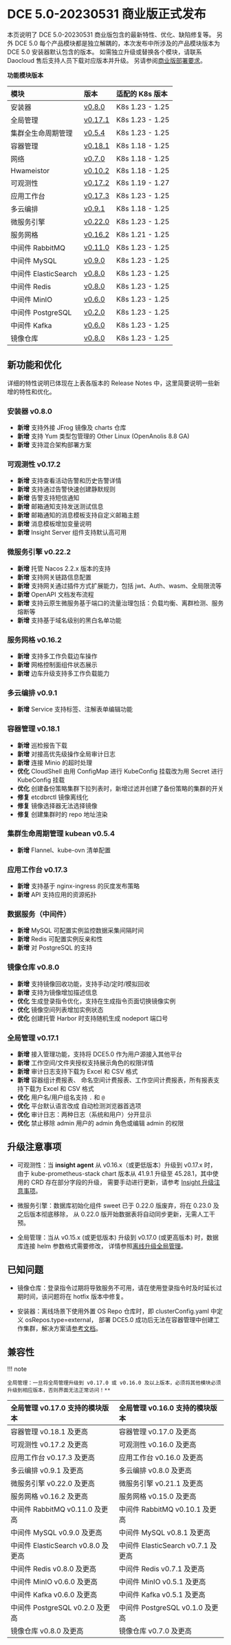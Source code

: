 # DCE 5.0-20230531 商业版正式发布

本页说明了 DCE 5.0-20230531 商业版包含的最新特性、优化、缺陷修复等。
另外 DCE 5.0 每个产品模块都是独立解耦的，本次发布中所涉及的产品模块版本为 DCE 5.0 安装器默认包含的版本。
如需独立升级或替换各个模块，请联系 Daocloud 售后支持人员下载对应版本并升级。
另请参阅[商业版部署要求](../../install/commercial/deploy-requirements.md)。

**功能模块版本**

| 模块                 | 版本                                                              | 适配的 K8s 版本 |
| :------------------- | :---------------------------------------------------------------- | :-------------- |
| 安装器               | [v0.8.0](../../install/release-notes.md#v080)                        | K8s 1.23 - 1.25 |
| 全局管理             | [v0.17.1](../../ghippo/intro/release-notes.md#v0171)                 | K8s 1.23 - 1.25 |
| 集群全生命周期管理   | [v0.5.4](https://github.com/kubean-io/kubean/releases/tag/v0.5.4) | K8s 1.23 - 1.25 |
| 容器管理             | [v0.18.1](../../kpanda/intro/release-notes.md#v0180)                 | K8s 1.18 - 1.25 |
| 网络                 | [v0.7.0](../../network/intro/releasenotes.md#v070)      | K8s 1.18 - 1.25 |
| Hwameistor           | [v0.10.2](../../storage/hwameistor/releasenotes.md#v0102)            | K8s 1.18 - 1.25 |
| 可观测性             | [v0.17.2](../../insight/intro/releasenote.md#v0170)                  | K8s 1.19 - 1.27 |
| 应用工作台           | [v0.17.3](../../amamba/intro/release-notes.md#v0173)                 | K8s 1.23 - 1.25  |
| 多云编排             | [v0.9.1](../../kairship/intro/release-notes.md#v091)                 | K8s 1.18 - 1.25 |
| 微服务引擎           | [v0.22.0](../../skoala/intro/release-notes.md#v0220)                 | K8s 1.23 - 1.25  |
| 服务网格             | [v0.16.2](../../mspider/intro/release-notes.md#v0162)                | K8s 1.21 - 1.25 |
| 中间件 RabbitMQ      | [v0.11.0](../../middleware/rabbitmq/release-notes.md)                | K8s 1.23 - 1.25 |
| 中间件 MySQL         | [v0.9.0](../../middleware/mysql/release-notes.md)                    | K8s 1.23 - 1.25 |
| 中间件 ElasticSearch | [v0.8.0](../../middleware/elasticsearch/release-notes.md)            | K8s 1.23 - 1.25 |
| 中间件 Redis         | [v0.8.0](../../middleware/redis/release-notes.md)                    | K8s 1.23 - 1.25 |
| 中间件 MinIO         | [v0.6.0](../../middleware/minio/release-notes.md)                    | K8s 1.23 - 1.25 |
| 中间件 PostgreSQL    | [v0.2.0](../../middleware/postgresql/release-notes.md)               | K8s 1.23 - 1.25 |
| 中间件 Kafka         | [v0.6.0](../../middleware/kafka/release-notes.md)                    | K8s 1.23 - 1.25 |
| 镜像仓库             | [v0.8.0](../../kangaroo/release-notes.md#v08)                        | K8s 1.23 - 1.25 |

## 新功能和优化

详细的特性说明已体现在上表各版本的 Release Notes 中，这里简要说明一些新增的特性和优化。

### 安装器 v0.8.0

- **新增** 支持外接 JFrog 镜像及 charts 仓库
- **新增** 支持 Yum 类型包管理的 Other Linux (OpenAnolis 8.8 GA)
- **新增** 支持混合架构部署方案

### 可观测性 v0.17.2

- **新增** 支持查看活动告警和历史告警详情
- **新增** 支持通过告警快速创建静默规则
- **新增** 告警支持短信通知
- **新增** 邮箱通知支持发送测试信息
- **新增** 邮箱通知的消息模板支持自定义邮箱主题
- **新增** 消息模板增加变量说明
- **新增** Insight Server 组件支持默认高可用

### 微服务引擎 v0.22.2

- **新增** 托管 Nacos 2.2.x 版本的支持
- **新增** 支持网关链路信息配置
- **新增** 支持网关通过插件方式扩展能力，包括 jwt、Auth、wasm、全局限流等
- **新增** OpenAPI 文档发布流程
- **新增** 支持云原生微服务基于端口的流量治理包括：负载均衡、离群检测、服务熔断等
- **新增** 支持基于域名级别的黑白名单功能

### 服务网格 v0.16.2

- **新增** 支持多工作负载边车操作
- **新增** 网格控制面组件状态展示
- **新增** 边车升级支持多工作负载能力

### 多云编排 v0.9.1

- **新增** Service 支持标签、注解表单编辑功能

### 容器管理 v0.18.1

- **新增** 巡检报告下载
- **新增** 对接高优先级操作全局审计日志
- **新增** 连接 Minio 的超时处理
- **优化** CloudShell 由用 ConfigMap 进行 KubeConfig 挂载改为用 Secret 进行 KubeConfig 挂载
- **优化** 创建备份策略集群下拉列表时，新增过滤并创建了备份策略的集群的开关
- **修复** etcdbrctl 镜像离线化
- **修复** 镜像选择器无法选择镜像
- **修复** 创建集群时的 repo 地址渲染

### 集群生命周期管理 kubean v0.5.4

- **新增** Flannel、kube-ovn 清单配置

### 应用工作台 v0.17.3

- **新增** 支持基于 nginx-ingress 的灰度发布策略
- **新增** API 支持应用的资源拓扑

### 数据服务（中间件）

- **新增** MySQL 可配置实例监控数据采集间隔时间
- **新增** Redis 可配置实例反亲和性
- **新增** 对 PostgreSQL 的支持

### 镜像仓库 v0.8.0

- **新增** 支持镜像回收功能，支持手动/定时/模拟回收
- **新增** 支持为镜像增加描述信息
- **优化** 生成登录指令优化，支持在生成指令页面切换镜像实例
- **优化** 镜像空间列表增加实例状态
- **优化** 创建托管 Harbor 时支持随机生成 nodeport 端口号

### 全局管理 v0.17.1

- **新增** 接入管理功能，支持将 DCE5.0 作为用户源接入其他平台
- **新增** 工作空间/文件夹授权支持展示角色的权限详情
- **新增** 审计日志支持下载为 Excel 和 CSV 格式
- **新增** 容器组计费报表、 命名空间计费报表、工作空间计费报表，所有报表支持下载为 Excel 和 CSV 格式
- **优化** 用户名/用户组名支持 `.` 和 `@`
- **优化** 平台默认语言改成 自动检测浏览器首选项
- **优化** 审计日志：两种日志（系统和用户）分开显示
- **优化** 禁止移除 admin 用户的 admin 角色或编辑 admin 的权限

## 升级注意事项

- 可观测性：当 **insight agent** 从 v0.16.x（或更低版本）升级到 v0.17.x 时，
  由于 kube-prometheus-stack chart 版本从 41.9.1 升级至 45.28.1，其中使用的 CRD 存在部分字段的升级，
  需要手动进行更新，请参考 [Insight 升级注意事项](../../insight/quickstart/install/upgrade-note.md)。

- 微服务引擎：数据库初始化组件 sweet 已于 0.22.0 版废弃，将在 0.23.0 及之后版本彻底移除，
  从 0.22.0 版开始数据表将自动同步更新，无需人工干预。

- 全局管理：当从 v0.15.x (或更低版本) 升级到 v0.17.0 (或更高版本) 时，数据库连接 helm 参数格式需要修改，
  详情参照[离线升级全局管理](../../ghippo/install/offline-install.md)。

## 已知问题

- 镜像仓库：登录指令过期将导致服务不可用，请在使用登录指令时及时延长过期时间，该问题将在 hotfix 版本中修复。

- 安装器：离线场景下使用外置 OS Repo 仓库时，即 clusterConfig.yaml 中定义 osRepos.type=external，
  部署 DCE5.0 成功后无法在容器管理中创建工作集群，解决方案请[参考文档](../../install/release-notes.md#_3)。

## 兼容性

!!! note

    全局管理：一旦将全局管理升级到 v0.17.0 或 v0.16.0 及以上版本，必须将其他模块必须升级到相应版本，否则界面无法正常访问！**

| 全局管理 v0.17.0 支持的模块版本    | 全局管理 v0.16.0 支持的模块版本    |
| :--------------------------------- | :--------------------------------- |
| 容器管理 v0.18.1 及更高            | 容器管理 v0.17.0 及更高            |
| 可观测性 v0.17.2 及更高            | 可观测性 v0.16.0 及更高            |
| 应用工作台 v0.17.3 及更高          | 应用工作台 v0.16.0 及更高          |
| 多云编排 v0.9.1 及更高             | 多云编排 v0.8.0 及更高             |
| 微服务引擎 v0.22.0 及更高          | 微服务引擎 v0.21.1 及更高          |
| 服务网格 v0.16.2 及更高            | 服务网格 v0.15.0 及更高            |
| 中间件 RabbitMQ v0.11.0 及更高     | 中间件 RabbitMQ v0.10.1 及更高     |
| 中间件 MySQL v0.9.0 及更高         | 中间件 MySQL v0.8.1 及更高         |
| 中间件 ElasticSearch v0.8.0 及更高 | 中间件 ElasticSearch v0.7.1 及更高 |
| 中间件 Redis v0.8.0 及更高         | 中间件 Redis v0.7.1 及更高         |
| 中间件 MinIO v0.6.0 及更高         | 中间件 MinIO v0.5.1 及更高         |
| 中间件 Kafka v0.6.0 及更高         | 中间件 Kafka v0.5.1 及更高         |
| 中间件 PostgreSQL v0.2.0 及更高    | 中间件 PostgreSQL v0.1.0 及更高    |
| 镜像仓库 v0.8.0 及更高             | 镜像仓库 v0.7.0 及更高             |
